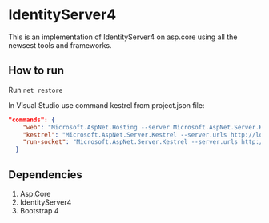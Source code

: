 # IdentityServer4

This is an implementation of IdentityServer4 on asp.core using all the newsest tools and frameworks.


## How to run

Run `net restore`


In Visual Studio use command kestrel from project.json file:
```json
"commands": {
    "web": "Microsoft.AspNet.Hosting --server Microsoft.AspNet.Server.Kestrel --server.urls http://localhost:5000;https://localhost:5001",
    "kestrel": "Microsoft.AspNet.Server.Kestrel --server.urls http://localhost:5000;https://localhost:5001",
    "run-socket": "Microsoft.AspNet.Server.Kestrel --server.urls http://unix:/tmp/kestrel-test.sock"
  }
```

## Dependencies

1. Asp.Core
2. IdentityServer4
3. Bootstrap 4

